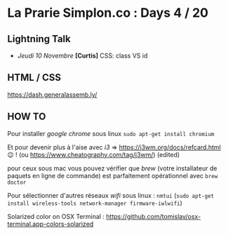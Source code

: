 # La Prarie Simplon.co : Days 4 / 20

## Lightning Talk

- _Jeudi 10 Novembre_ **[Curtis]** CSS: class VS id

## HTML / CSS

https://dash.generalassemb.ly/

## HOW TO

Pour installer *google chrome* sous linux `sudo apt-get install chromium`

Et pour devenir plus à l'aise avec *i3* => https://i3wm.org/docs/refcard.html :wink: ! (ou https://www.cheatography.com/tag/i3wm/) (edited)

pour ceux sous mac vous pouvez vérifier que *brew* (votre installateur de paquets en ligne de commande) est parfaitement opérationnel avec `brew doctor`

Pour sélectionner d'autres réseaux *wifi* sous linux : `nmtui` (`sudo apt-get install wireless-tools network-manager firmware-iwlwifi`)

Solarized color on OSX Terminal : https://github.com/tomislav/osx-terminal.app-colors-solarized
